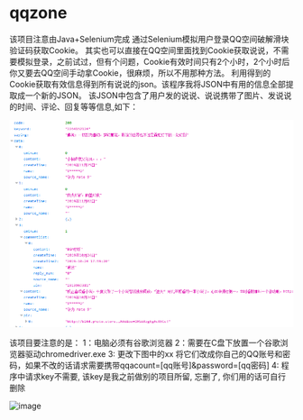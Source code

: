 # qqzone

该项目注意由Java+Selenium完成 通过Selenium模拟用户登录QQ空间破解滑块验证码获取Cookie。
其实也可以直接在QQ空间里面找到Cookie获取说说，不需要模拟登录，之前试过，但有个问题，Cookie有效时间只有2个小时，2个小时后你又要去QQ空间手动拿Cookie，很麻烦，所以不用那种方法。
利用得到的Cookie获取有效信息得到所有说说的json。该程序我将JSON中有用的信息全部提取成一个新的JSON。
该JSON中包含了用户发的说说、说说携带了图片、发说说的时间、评论、回复等等信息,如下：

![image](https://github.com/Yun-Ge/qqzone/blob/master/G2%24QQ3%24TO3POCN%60BXM0WPWC.png)

该项目要注意的是：
  1：电脑必须有谷歌浏览器
  2：需要在C盘下放置一个谷歌浏览器驱动chromedriver.exe
  3: 更改下图中的xx 将它们改成你自己的QQ账号和密码，如果不改的话请求需要携带qqacount=[qq账号]&password=[qq密码]
  4: 程序中请求key不需要, 该key是我之前做别的项目所留, 忘删了, 你们用的话可自行删除
  
![image](https://github.com/Yun-Ge/qqzone/blob/master/O20\(C37%25Z6%5DTP%5D32REMT%246F.png)
 
